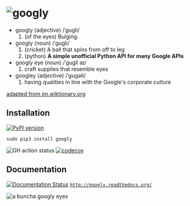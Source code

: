 # ![googly](docs/source/_static/logo.gif)
<!-- SPHINX-START -->
* googly (adjective) /ˈɡuɡli/
   1. (of the eyes) Bulging.
* googly (noun) /ˈɡuɡli/
   1. (cricket) A ball that spins from off to leg
   2. (python) **A simple unofficial Python API for many Google APIs**
* googly eye (noun) /ˈɡuɡli aɪ/
   1. craft supplies that resemble eyes
* googley (adjective) /ˈɡuɡəli/
   1. having qualities in line with the Google's corporate culture

[adapted from en.wiktionary.org](https://en.wiktionary.org/wiki/googly)

## Installation
[![PyPI version](https://badge.fury.io/py/googly.svg)](https://badge.fury.io/py/googly)

    sudo pip3 install googly

<!-- SPHINX-STOP -->

![GH action status](https://github.com/DLu/googly/actions/workflows/main.yaml/badge.svg)
[![codecov](https://codecov.io/gh/DLu/googly/graph/badge.svg?token=M11YQ62JK6)](https://codecov.io/gh/DLu/googly)

## Documentation

[![Documentation Status](https://readthedocs.org/projects/googly/badge/?version=latest)](https://googly.readthedocs.io/en/latest/?badge=latest)
[`http://googly.readthedocs.org/`](http://googly.readthedocs.org/)

![a buncha googly eyes](https://media3.giphy.com/media/v1.Y2lkPTc5MGI3NjExdWVsaWZ1cDZ0dzY2ZHlkdGJib2hieTdmeHp2azE3ZnlwYWhoOTlsMiZlcD12MV9pbnRlcm5hbF9naWZfYnlfaWQmY3Q9Zw/FkLMzWnIHxcs9WDJvf/giphy.gif)
